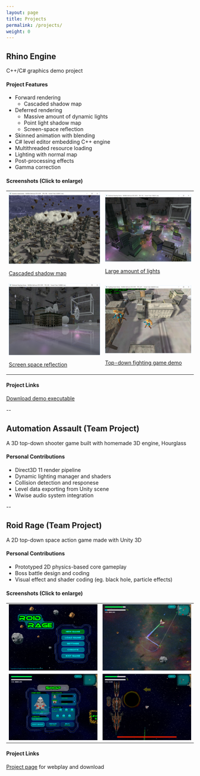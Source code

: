 ```yaml
---
layout: page
title: Projects
permalink: /projects/
weight: 0
---
```


## Rhino Engine
C++/C# graphics demo project

#### Project Features
* Forward rendering
  * Cascaded shadow map
* Deferred rendering
  * Massive amount of dynamic lights
  * Point light shadow map
  * Screen-space reflection
* Skinned animation with blending
* C# level editor embedding C++ engine
* Multithreaded resource loading
* Lighting with normal map
* Post-processing effects
* Gamma correction

#### Screenshots (Click to enlarge)

<table>
  <tbody>
    <tr>
      <td>
        <a href="/img/GraphicsProject0.png">
          <img src="/img/GraphicsProject0.png" alt="Cascaded shadow map" />
          <p>Cascaded shadow map</p>
        </a>
      </td>
      <td>
        <a href="/img/GraphicsProject1.png">
          <img src="/img/GraphicsProject1.png" alt="Large amount of lights" />
          <p>Large amount of lights</p>
        </a>
      </td>
    </tr>
    <tr>
      <td>
        <a href="/img/GraphicsProject2.png">
          <img src="/img/GraphicsProject2.png" alt="Screen space reflection" />
          <p>Screen space reflection</p>
        </a>
      </td>
      <td>
        <a href="/img/GraphicsProject3.png">
          <img src="/img/GraphicsProject3.png" alt="Top-down fighting game demo" />
          <p>Top-down fighting game demo</p>
        </a>
      </td>
    </tr>
  </tbody>
</table>

#### Project Links
[Download demo executable](https://github.com/aosyang/FSGraphicsProject_Binary/releases/download/v0.1.1-alpha/GraphicsEngine_Demos.zip)

--

## Automation Assault (Team Project)
A 3D top-down shooter game built with homemade 3D engine, Hourglass

#### Personal Contributions
* Direct3D 11 render pipeline
* Dynamic lighting manager and shaders
* Collision detection and responese
* Level data exporting from Unity scene
* Wwise audio system integration

--

## Roid Rage (Team Project)
A 2D top-down space action game made with Unity 3D

#### Personal Contributions
* Prototyped 2D physics-based core gameplay
* Boss battle design and coding
* Visual effect and shader coding (eg. black hole, particle effects)

#### Screenshots (Click to enlarge)
<table>
  <tbody>
    <tr>
      <td>
        <a href="/img/RoidRage0.png">
          <img src="/img/RoidRage0.png" />
        </a>
      </td>
      <td>
        <a href="/img/RoidRage1.png">
          <img src="/img/RoidRage1.png" />
        </a>
      </td>
    </tr>
    <tr>
      <td>
        <a href="/img/RoidRage2.png">
          <img src="/img/RoidRage2.png" />
        </a>
      </td>
      <td>
        <a href="/img/RoidRage3.png">
          <img src="/img/RoidRage3.png" />
        </a>
      </td>
    </tr>
  </tbody>
</table>

#### Project Links
[Project page](https://aosyang.itch.io/roid-rage) for webplay and download
